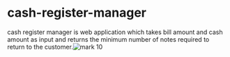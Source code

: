 # cash-register-manager
cash register manager is web application which takes bill amount and cash amount as input and returns the minimum number of notes required to return to the customer.![mark 10](https://user-images.githubusercontent.com/82032825/126900044-d1ce3b98-a724-4d7e-8d66-4bb1fa9878d1.png)



